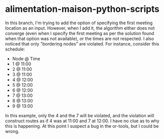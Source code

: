# alimentation-maison-python-scripts

In this branch, I'm trying to add the option of specifying the first meeting location as an input.
However, when I add it, the algorithm either does not converge (even when I specify the first meeting as per the solution found when that option was not available), or the times are not respected. I also noticed that only "bordering nodes" are violated. For instance, consider this schedule:
- Node @ Time
- 1   @ 11:00
- 2   @ 11:00
- 3   @ 11:00
- 4   @ 12:00
- 5   @ 12:00
- 6   @ 12:00
- 7   @ 13:00
- 8   @ 13:00
- 9   @ 13:00
 
 In this example, only the 4 and the 7 will be violated, and the violation will construct routes as if 4 was at 11:00 and 7 at 12:00.
 I have no clue as to why this is happening. At this point I suspect a bug in the or-tools, but I could be wrong.
